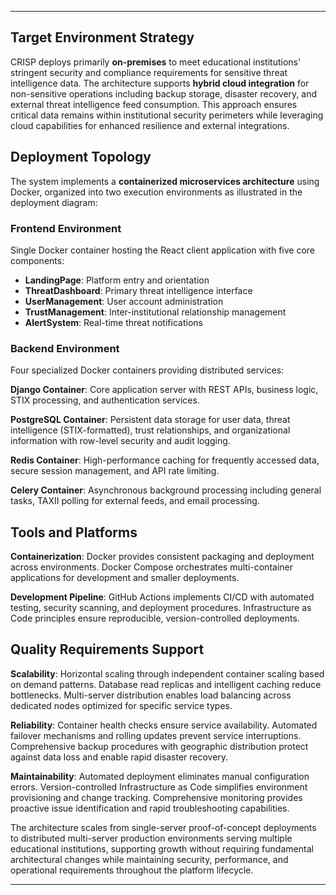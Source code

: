 
---

## Target Environment Strategy

CRISP deploys primarily **on-premises** to meet educational institutions' stringent security and compliance requirements for sensitive threat intelligence data. The architecture supports **hybrid cloud integration** for non-sensitive operations including backup storage, disaster recovery, and external threat intelligence feed consumption. This approach ensures critical data remains within institutional security perimeters while leveraging cloud capabilities for enhanced resilience and external integrations.

## Deployment Topology

The system implements a **containerized microservices architecture** using Docker, organized into two execution environments as illustrated in the deployment diagram:

### Frontend Environment
Single Docker container hosting the React client application with five core components:
- **LandingPage**: Platform entry and orientation
- **ThreatDashboard**: Primary threat intelligence interface
- **UserManagement**: User account administration
- **TrustManagement**: Inter-institutional relationship management
- **AlertSystem**: Real-time threat notifications

### Backend Environment
Four specialized Docker containers providing distributed services:

**Django Container**: Core application server with REST APIs, business logic, STIX processing, and authentication services.

**PostgreSQL Container**: Persistent data storage for user data, threat intelligence (STIX-formatted), trust relationships, and organizational information with row-level security and audit logging.

**Redis Container**: High-performance caching for frequently accessed data, secure session management, and API rate limiting.

**Celery Container**: Asynchronous background processing including general tasks, TAXII polling for external feeds, and email processing.

## Tools and Platforms

**Containerization**: Docker provides consistent packaging and deployment across environments. Docker Compose orchestrates multi-container applications for development and smaller deployments.

**Development Pipeline**: GitHub Actions implements CI/CD with automated testing, security scanning, and deployment procedures. Infrastructure as Code principles ensure reproducible, version-controlled deployments.

## Quality Requirements Support

**Scalability**: Horizontal scaling through independent container scaling based on demand patterns. Database read replicas and intelligent caching reduce bottlenecks. Multi-server distribution enables load balancing across dedicated nodes optimized for specific service types.

**Reliability**: Container health checks ensure service availability. Automated failover mechanisms and rolling updates prevent service interruptions. Comprehensive backup procedures with geographic distribution protect against data loss and enable rapid disaster recovery.

**Maintainability**: Automated deployment eliminates manual configuration errors. Version-controlled Infrastructure as Code simplifies environment provisioning and change tracking. Comprehensive monitoring provides proactive issue identification and rapid troubleshooting capabilities.

The architecture scales from single-server proof-of-concept deployments to distributed multi-server production environments serving multiple educational institutions, supporting growth without requiring fundamental architectural changes while maintaining security, performance, and operational requirements throughout the platform lifecycle.

---
